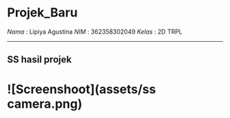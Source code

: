 # Projek_Baru

*Nama*  : Lipiya Agustina
*NIM*   : 362358302049
*Kelas* : 2D TRPL

---

## SS hasil projek

# ![Screenshoot](assets/ss camera.png)